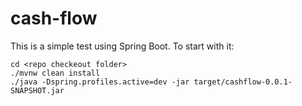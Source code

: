 # cash-flow

This is a simple test using Spring Boot.
To start with it:
```
cd <repo checkeout folder>
./mvnw clean install
./java -Dspring.profiles.active=dev -jar target/cashflow-0.0.1-SNAPSHOT.jar
```
